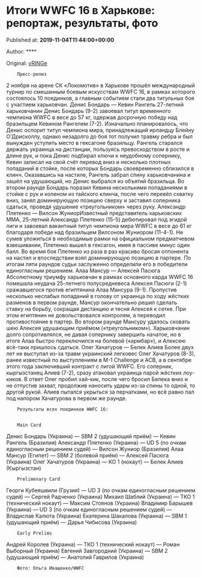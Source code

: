 
# Итоги WWFC 16 в Харькове: репортаж, результаты, фото

Published at: **2019-11-04T11:44:00+00:00**

Author: ****

Original: [vRINGe](https://vringe.com/mma/news/129212-itogi-wwfc-16-v-kharkove-reportazh-rezultaty-foto.htm)


        Пресс-релиз
      
2 ноября на арене СК «Локомотив» в Харькове прошёл международный турнир по смешанным боевым искусствам WWFC 16, в рамках которого состоялось 10 поединков, а главным событием стали два титульных боя с участием харьковчан.
Денис Бондарь — Кевин Рангель 27-летний харьковчанин Денис Бондарь (9-2) завоевал титул временного чемпиона WWFC в весе до 57 кг, одержав досрочную победу над бразильцем Кевином Рангелем (7-2). Изначально планировалось, что Денис оспорит титул чемпиона мира, принадлежащий ирландцу Блейну О’Дрисколлу, однако незадолго до боя тот получил травму ребра и был вынужден уступить место в гексагоне бразильцу. Рангель старался держать украинца на дистанции, пользуясь превосходством в росте и длине рук, и пока Денис подбирал ключи к неудобному сопернику, Кевин записал на свой счёт перевод вниз и несколько плотных попаданий в стойке, после которых Бондарь своевременно сблизился в клинч. Оказавшись на настиле, Рангель забрал спину харьковчанина и зашёл на удушающий, но Денис выбрался из объятий бразильца. Во втором раунде Бондарь поразил Кевина несколькими попаданиями в стойке с рук и коленом из тайского клинча, после чего перевёл схватку вниз, занял доминирующую позицию сверху и заставил соперника сдаться, проведя удушение «треугольником» через руку.
Александр Плетенко — Вилсон ЖуниорИзвестный представитель харьковских ММА, 25-летний Александр Плетенко (15-5) дебютировал под эгидой лиги и завоевал вакантный титул чемпиона мира WWFC в весе до 61 кг благодаря победе над бразильцем Вилсоном Жуниором (11-4-1). Не сумев уложиться в необходимые рамки на официальном предматчевом взвешивании, Плетенко вышел в гексагон, имея в пассиве минус один балл. Во время боя Плетенко из раза в раз красиво бросая оппонента на настил и впоследствии взял доминирующую позицию в партере. По итогам пяти раундов судьи заслуженно определили его в победители единогласным решением.
Алаа Мансур — Алексей Пасюга Абсолютному триумфу харьковчан в рамках основного карда WWFC 16 помешала неудача 25-летнего полусредневеса Алексея Пасюги (2-1) сражавшегося против египтянина Алаа Мансура (9-1). Пропустив несколько неслабых попаданий в голову от украинца по ходу жёстких разменов в первом раунде, Мансур окончательно решил сделать ставку на борьбу, сокращая дистанцию и тесня Алексея к сетке. При этом египтянин не довольствовался контролем, а переводил противостояние в партер. Во втором раунде Мансуру удалось сковать шею Алексея удушающим приёмом («треугольником»). Харьковчанин долго сопротивлялся, не давая сопернику завершить начатое, но в итоге Алаа быстро переключился на болевой («армбар»), и Алексею всё-таки пришлось сдаться.
Олег Хачатуров — Белек Алиев Более двух лет не выступал из-за травм украинский легковес Олег Хачатуров (8-3), ранее известный по выступлениям в M-1 Challenge и ACB, а в сентябре этого года заключивший контракт с лигой WWFC. Его соперник, кыргызстанец Алиев (7-2), сразу атаковал украинца парой жёстких лоу-киков. В ответ Олег пробил хай-кик, после чего бросил Белека вниз и не отпустив захват, продолжив наносить удары из-за спины то одной, то другой рукой. Алиев пытался укрыться за перчатками, но всё равно пал под напором Хачатурова в первом же раунде.

        Результаты всех поединков WWFC 16:
      

        Main Card
      
Денис Бондарь (Украина) — SBM 2 (удушающий приём) — Кевин Рангель (Бразилия)
Александр Плетенко (Украина) — UD 5 (по очкам единогласным решением судей) — Вилсон Жуниор (Бразилия)
Алаа Мансур (Египет) — SBM 2 (болевой приём) — Алексей Пасюга (Украина)
Олег Хачатуров (Украина) — КО 1 (нокаут) — Белек Алиев (Кыргызстан)

        Prelimenary Card
      
Георги Кубеяшвили (Грузия) — UD 3 (по очкам единогласным решением судей) — Сергей Радченко (Украина)
Михаил Шаблий (Украина) — ТКО 1 (технический нокаут) — Максим Стоянов (Украина)
Владимир Барышев (Украина) — UD 3 (по очкам единогласным решением судей) — Владислав Калюта (Украина)
Екатерина Шакалова (Украина) — SBM 1 (удушающий приём) — Дарья Чибисова (Украина)

        Early Prelims
      
Андрей Королев (Украина) — ТКО 1 (технический нокаут) — Роман Выборный (Украина)
Евгений Завгородний (Украина) — SBM 2 (удушающий приём) — Анатолий Гаврилов (Украина)

        Фото: Ольга Иващенко/WWFC
      
